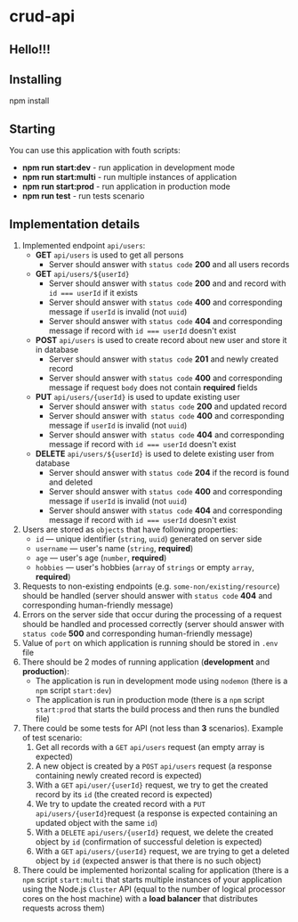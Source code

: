 # crud-api

## Hello!!! 

## Installing

npm install

## Starting

You can use this application with fouth scripts:
- **npm run start:dev** - run application in development mode
- **npm run start:multi** - run multiple instances of application
- **npm run start:prod** - run application in production mode
- **npm run test** - run tests scenario

## Implementation details

1. Implemented endpoint `api/users`:
    - **GET** `api/users` is used to get all persons
        - Server should answer with `status code` **200** and all users records
    - **GET** `api/users/${userId}` 
        - Server should answer with `status code` **200** and and record with `id === userId` if it exists
        - Server should answer with `status code` **400** and corresponding message if `userId` is invalid (not `uuid`)
        - Server should answer with `status code` **404** and corresponding message if record with `id === userId` doesn't exist
    - **POST** `api/users` is used to create record about new user and store it in database
        - Server should answer with `status code` **201** and newly created record
        - Server should answer with `status code` **400** and corresponding message if request `body` does not contain **required** fields
    - **PUT** `api/users/{userId}` is used to update existing user
        - Server should answer with` status code` **200** and updated record
        - Server should answer with` status code` **400** and corresponding message if `userId` is invalid (not `uuid`)
        - Server should answer with` status code` **404** and corresponding message if record with `id === userId` doesn't exist
    - **DELETE** `api/users/${userId}` is used to delete existing user from database
        - Server should answer with `status code` **204** if the record is found and deleted
        - Server should answer with `status code` **400** and corresponding message if `userId` is invalid (not `uuid`)
        - Server should answer with `status code` **404** and corresponding message if record with `id === userId` doesn't exist
2. Users are stored as `objects` that have following properties:
    - `id` — unique identifier (`string`, `uuid`) generated on server side
    - `username` — user's name (`string`, **required**)
    - `age` — user's age (`number`, **required**)
    - `hobbies` — user's hobbies (`array` of `strings` or empty `array`, **required**)
3. Requests to non-existing endpoints (e.g. `some-non/existing/resource`) should be handled (server should answer with `status code` **404** and corresponding human-friendly message)
4. Errors on the server side that occur during the processing of a request should be handled and processed correctly (server should answer with `status code` **500** and corresponding human-friendly message)
5. Value of `port` on which application is running should be stored in `.env` file
6. There should be 2 modes of running application (**development** and **production**):
    - The application is run in development mode using `nodemon` (there is a `npm` script `start:dev`)
    - The application is run in production mode (there is a `npm` script `start:prod` that starts the build process and then runs the bundled file)
7. There could be some tests for API (not less than **3** scenarios). Example of test scenario:
    1. Get all records with a `GET` `api/users` request (an empty array is expected)
    2. A new object is created by a `POST` `api/users` request (a response containing newly created record is expected)
    3. With a `GET` `api/user/{userId}` request, we try to get the created  record by its `id` (the created record is expected)
    4. We try to update the created record with a `PUT` `api/users/{userId}`request (a response is expected containing an updated object with the same `id`)
    5. With a `DELETE` `api/users/{userId}` request, we delete the created object by `id` (confirmation of successful deletion is expected)
    6. With a `GET` `api/users/{userId}` request, we are trying to get a deleted object by `id` (expected answer is that there is no such object)
8. There could be implemented horizontal scaling for application (there is a `npm` script `start:multi` that starts multiple instances of your application using the Node.js `Cluster` API (equal to the number of logical processor cores on the host machine) with a **load balancer** that distributes requests across them)
